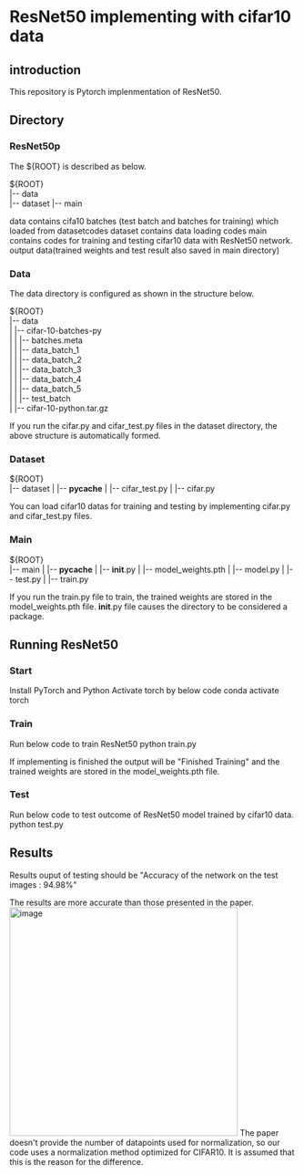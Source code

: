 # ResNet50 implementing with cifar10 data

## introduction
This repository is Pytorch implenmentation of ResNet50. 

## Directory
### ResNet50p

The ${ROOT} is described as below.

${ROOT}  
|-- data  
|-- dataset
|-- main


data contains cifa10 batches (test batch and batches for training) which loaded from datasetcodes
dataset contains data loading codes
main contains codes for training and testing cifar10 data with ResNet50 network. output data(trained weights and test result also saved in main directory)

### Data
The data directory is configured as shown in the structure below.

${ROOT}  
|-- data  
|   |-- cifar-10-batches-py  
|   |   |-- batches.meta  
|   |   |-- data_batch_1  
|   |   |-- data_batch_2  
|   |   |-- data_batch_3  
|   |   |-- data_batch_4  
|   |   |-- data_batch_5  
|   |   |-- test_batch  
|   |-- cifar-10-python.tar.gz  

If you run the cifar.py and cifar_test.py files in the dataset directory, the above structure is automatically formed.

### Dataset

${ROOT}  
|-- dataset
|   |-- __pycache__
|   |-- cifar_test.py
|   |-- cifar.py

You can load cifar10 datas for training and testing by implementing cifar.py and cifar_test.py files.

### Main
${ROOT}  
|-- main
|   |-- __pycache__
|   |-- __init__.py
|   |-- model_weights.pth
|   |-- model.py
|   |-- test.py
|   |-- train.py

If you run the train.py file to train, the trained weights are stored in the model_weights.pth file.
__init__.py file causes the directory to be considered a package.

## Running ResNet50
### Start
Install PyTorch and Python
Activate torch by below code
conda activate torch

### Train
Run below code to train ResNet50
python train.py

If implementing is finished the output will be "Finished Training" and the trained weights are stored in the model_weights.pth file.

### Test
Run below code to test outcome of ResNet50 model trained by cifar10 data.
python test.py

## Results
Results ouput of testing should be "Accuracy of the network on the test images : 94.98%"


The results are more accurate than those presented in the paper.
<img width="401" alt="image" src="https://github.com/snuece20/Resnet50cifar10/assets/157671957/4908fb4f-377f-470f-a411-0bd0f953ca92">
The paper doesn't provide the number of datapoints used for normalization, so our code uses a normalization method optimized for CIFAR10. It is assumed that this is the reason for the difference.


 


